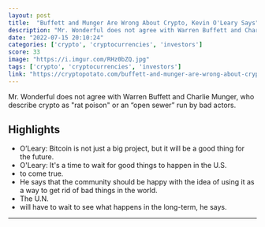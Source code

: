 ```yaml
---
layout: post
title:  "Buffett and Munger Are Wrong About Crypto, Kevin O'Leary Says"
description: "Mr. Wonderful does not agree with Warren Buffett and Charlie Munger, who describe crypto as \"rat poison\" or an “open sewer” run by bad actors."
date: "2022-07-15 20:10:24"
categories: ['crypto', 'cryptocurrencies', 'investors']
score: 33
image: "https://i.imgur.com/RHz0bZQ.jpg"
tags: ['crypto', 'cryptocurrencies', 'investors']
link: "https://cryptopotato.com/buffett-and-munger-are-wrong-about-crypto-kevin-oleary-says/"
---
```


Mr. Wonderful does not agree with Warren Buffett and Charlie Munger, who describe crypto as \"rat poison\" or an “open sewer” run by bad actors.

## Highlights

- O’Leary: Bitcoin is not just a big project, but it will be a good thing for the future.
- O'Leary: It's a time to wait for good things to happen in the U.S.
- to come true.
- He says that the community should be happy with the idea of using it as a way to get rid of bad things in the world.
- The U.N.
- will have to wait to see what happens in the long-term, he says.

---

